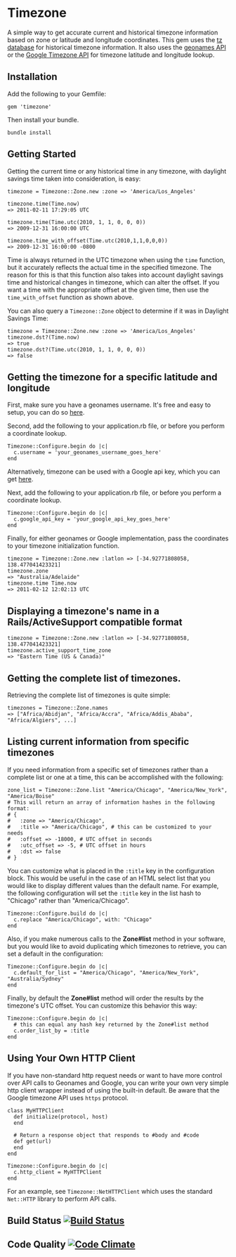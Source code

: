 # Timezone

A simple way to get accurate current and historical timezone information based
on zone or latitude and longitude coordinates. This gem uses the
[tz database][tz-database] for historical timezone information. It also uses the
[geonames API][geonames-api] or the [Google Timezone API][google-api] for
timezone latitude and longitude lookup.

[tz-database]: http://www.twinsun.com/tz/tz-link.htm
[geonames-api]: http://www.geonames.org/export/web-services.html
[google-api]: https://developers.google.com/maps/documentation/timezone/

## Installation

Add the following to your Gemfile:

    gem 'timezone'

Then install your bundle.

    bundle install

## Getting Started

Getting the current time or any historical time in any timezone, with daylight
savings time taken into consideration, is easy:

    timezone = Timezone::Zone.new :zone => 'America/Los_Angeles'

    timezone.time(Time.now)
    => 2011-02-11 17:29:05 UTC

    timezone.time(Time.utc(2010, 1, 1, 0, 0, 0))
    => 2009-12-31 16:00:00 UTC

    timezone.time_with_offset(Time.utc(2010,1,1,0,0,0))
    => 2009-12-31 16:00:00 -0800

Time is always returned in the UTC timezone when using the `time` function, but
it accurately reflects the actual time in the specified timezone. The reason for
this is that this function also takes into account daylight savings time and
historical changes in timezone, which can alter the offset. If you want a time
with the appropriate offset at the given time, then use the `time_with_offset`
function as shown above.

You can also query a `Timezone::Zone` object to determine if it was in Daylight
Savings Time:

    timezone = Timezone::Zone.new :zone => 'America/Los_Angeles'
    timezone.dst?(Time.now)
    => true
    timezone.dst?(Time.utc(2010, 1, 1, 0, 0, 0))
    => false

## Getting the timezone for a specific latitude and longitude

First, make sure you have a geonames username. It's free and easy to setup, you can do so [here](http://www.geonames.org/login).

Second, add the following to your application.rb file, or before you perform a coordinate lookup.

    Timezone::Configure.begin do |c|
      c.username = 'your_geonames_username_goes_here'
    end

Alternatively, timezone can be used with a Google api key, which you can get [here](https://code.google.com/apis/console/).

Next, add the following to your application.rb file, or before you perform a coordinate lookup.

    Timezone::Configure.begin do |c|
      c.google_api_key = 'your_google_api_key_goes_here'
    end

Finally, for either geonames or Google implementation, pass the coordinates to your timezone initialization function.

    timezone = Timezone::Zone.new :latlon => [-34.92771808058, 138.477041423321]
    timezone.zone
    => "Australia/Adelaide"
    timezone.time Time.now
    => 2011-02-12 12:02:13 UTC

## Displaying a timezone's name in a Rails/ActiveSupport compatible format

    timezone = Timezone::Zone.new :latlon => [-34.92771808058, 138.477041423321]
    timezone.active_support_time_zone
    => "Eastern Time (US & Canada)"

## Getting the complete list of timezones.

Retrieving the complete list of timezones is quite simple:

    timezones = Timezone::Zone.names
    => ["Africa/Abidjan", "Africa/Accra", "Africa/Addis_Ababa", "Africa/Algiers", ...]

## Listing current information from specific timezones

If you need information from a specific set of timezones rather than a complete list or one at a time, this can be accomplished with the following:

    zone_list = Timezone::Zone.list "America/Chicago", "America/New_York", "America/Boise"
    # This will return an array of information hashes in the following format:
    # {
    #   :zone => "America/Chicago",
    #   :title => "America/Chicago", # this can be customized to your needs
    #   :offset => -18000, # UTC offset in seconds
    #   :utc_offset => -5, # UTC offset in hours
    #   :dst => false
    # }

You can customize what is placed in the `:title` key in the configuration block. This would be useful in the case of an HTML select list that you would like to display different values than the default name.  For example, the following configuration will set the `:title` key in the list hash to "Chicago" rather than "America/Chicago".

    Timezone::Configure.build do |c|
      c.replace "America/Chicago", with: "Chicago"
    end

Also, if you make numerous calls to the **Zone#list** method in your software, but you would like to avoid duplicating which timezones to retrieve, you can set a default in the configuration:

    Timezone::Configure.begin do |c|
      c.default_for_list = "America/Chicago", "America/New_York", "Australia/Sydney"
    end

Finally, by default the **Zone#list** method will order the results by the timezone's UTC offset. You can customize this behavior this way:

    Timezone::Configure.begin do |c|
      # this can equal any hash key returned by the Zone#list method
      c.order_list_by = :title
    end

## Using Your Own HTTP Client

If you have non-standard http request needs or want to have more control over API calls to Geonames and Google, you can write your own very simple http client wrapper instead of using the built-in default.
Be aware that the Google timezone API uses `https` protocol.

    class MyHTTPClient
      def initialize(protocol, host)
      end

      # Return a response object that responds to #body and #code
      def get(url)
      end
    end

    Timezone::Configure.begin do |c|
      c.http_client = MyHTTPClient
    end

For an example, see `Timezone::NetHTTPClient` which uses the standard `Net::HTTP` library to perform API calls.

## Build Status [![Build Status](https://secure.travis-ci.org/panthomakos/timezone.png?branch=master)](http://travis-ci.org/panthomakos/timezone)

## Code Quality [![Code Climate](https://codeclimate.com/badge.png)](https://codeclimate.com/github/panthomakos/timezone)
